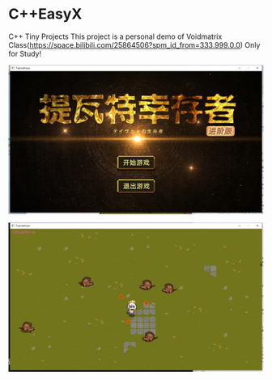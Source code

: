 # C++EasyX
C++ Tiny Projects
This project is a personal demo of Voidmatrix Class(https://space.bilibili.com/25864506?spm_id_from=333.999.0.0)
Only for Study!

![image](./yuan.png)

![image](./paimon.png)
